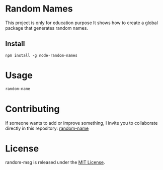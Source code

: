 # Random Names

This project is only for education purpose
It shows how to create a global package that generates random names.

## Install

```npm
npm install -g node-random-names
```

# Usage

```bash
random-name
```

# Contributing
If someone wants to add or improve something, I invite you to collaborate directly in this repository: [random-name](https://github.com/etorres1193/node-random-names)

# License
random-msg is released under the [MIT License](https://opensource.org/licenses/MIT).